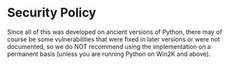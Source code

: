 # Security Policy

Since all of this was developed on ancient versions of Python, there may of course be some vulnerabilities that were fixed in later versions or were not documented, so we do NOT recommend using the implementation on a permanent basis (unless you are running Python on Win2K and above).